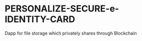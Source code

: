 # PERSONALIZE-SECURE-e-IDENTITY-CARD
Dapp for file storage which privately shares through Blockchain

